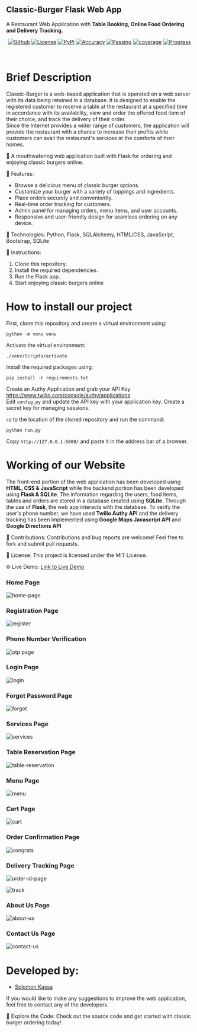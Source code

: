 ## Classic-Burger Flask Web App
A Restaurant Web Application with **Table Booking, Online Food Ordering and Delivery Tracking.**<br/>
<p align="center">
 <a href="https://github.com/Solomonkassa/Jedan-Care"><img alt="Github" src="https://img.shields.io/static/v1?logo=github&color=blueviolet&label=Test&message=Passing"/></a> <a href="LICENSE"><img alt="License" src="https://img.shields.io/static/v1?logo=GPL&color=Blue&message=GPL-v3&label=License"/></a> <a href="https://pypi.org/project/smartbetsAPI"><img alt="PyPi" src="https://img.shields.io/static/v1?logo=pypi&label=Pypi&message=v1.1.4&color=green"/></a> <a href="#"><img alt="Accuracy" src="https://img.shields.io/static/v1?logo=accuracy&label=Accuracy&message=55%&color=critical"/></a> <a href="#"><img alt="Passing" src="https://img.shields.io/static/v1?logo=Docs&label=Docs&message=Passing&color=green"/></a> <a href="#"><img alt="coverage" src="https://img.shields.io/static/v1?logo=Coverage&label=Coverage&message=85%&color=yellowgreen"/></a>  <a href="#" alt="progress"><img alt="Progress" src="https://img.shields.io/static/v1?logo=Progress&label=Progress&message=35%&color=green"/></a>  <a href="https://pepy.tech/project/smartbetsapi"></a></p><br>
 
# Brief Description
Classic-Burger is a web-based application that is operated on a web server with its data being retained in a database. It is designed to enable the registered customer to reserve a table at the restaurant at a specified time in accordance with its availability, view and order the offered food item of their choice, and track the delivery of their order. <br/> 
Since the Internet provides a wider range of customers, the application will provide the restaurant with a chance to increase their profits while customers can avail the restaurant's services at the comforts of their homes.



🍔 A mouthwatering web application built with Flask for ordering and enjoying classic burgers online.

🚀 Features:
- Browse a delicious menu of classic burger options.
- Customize your burger with a variety of toppings and ingredients.
- Place orders securely and conveniently.
- Real-time order tracking for customers.
- Admin panel for managing orders, menu items, and user accounts.
- Responsive and user-friendly design for seamless ordering on any device.

🔧 Technologies:
Python, Flask, SQLAlchemy, HTML/CSS, JavaScript, Bootstrap, SQLite

📝 Instructions:
1. Clone this repository.
2. Install the required dependencies.
3. Run the Flask app.
4. Start enjoying classic burgers online


# How to install our project <br/>

First, clone this repository and create a virtual environment using:
```
python -m venv venv
```
Activate the virtual environment:
```
./venv/Scripts/activate
```
Install the required packages using: <br/>
```
pip install -r requirements.txt
```

Create an Authy Application and grab your API Key https://www.twilio.com/console/authy/applications <br/>
Edit `config.py` and update the API key with your application key. Create a secret key for managing sessions. <br/>

`cd` to the location of the cloned repository and run the command:
```
python run.py
```
Copy `http://127.0.0.1:5000/` and paste it in the address bar of a browser.

# Working of our Website 
The front-end portion of the web application has been developed using **HTML, CSS & JavaScript** while the backend portion has been developed using **Flask & SQLite**. The information regarding the users, food items, tables and orders are stored in a database created using **SQLite**. Through the use of **Flask**, the web app interacts with the database. To verify the user's phone number, we have used **Twilio Authy API** and the delivery tracking has been implemented using **Google Maps Javascript API** and **Google Directions API**

🤝 Contributions:
Contributions and bug reports are welcome! Feel free to fork and submit pull requests.

📄 License:
This project is licensed under the MIT License.

🌐 Live Demo:
[Link to Live Demo](https://www.Holb20233lcidz.tech)



### Home Page
![home-page](https://user-images.githubusercontent.com/92647313/143268173-ff82236a-d49e-4ed1-85df-cb132b1be61f.png)

### Registration Page
![register](https://user-images.githubusercontent.com/92647313/143269562-8892a106-5d79-435d-8443-d0033de8d29d.png)

### Phone Number Verification
![otp page](https://user-images.githubusercontent.com/92647313/145669345-1664b46a-d8d8-4862-ae2e-65f2638bbc14.png)

### Login Page
![login](https://user-images.githubusercontent.com/92647313/143269879-8703fd51-d4f1-47ef-a82d-04ab302b3d00.png)

### Forgot Password Page
![forgot](https://user-images.githubusercontent.com/92647313/143270045-95554ba4-dcc2-4d69-8a96-bedd0872ff0a.png)

### Services Page
![services](https://user-images.githubusercontent.com/92647313/143269862-a9794ea5-e50d-4a6b-bfef-397fb30ac60f.png)

### Table Reservation Page
![table-reservation](https://user-images.githubusercontent.com/92647313/143269836-4c35eb47-ae86-41d9-90f1-6ea1b42ce566.png)

### Menu Page
![menu](https://user-images.githubusercontent.com/92647313/143270255-39b2aa04-6469-4fe2-a009-7361a1ee66f7.png)

### Cart Page
![cart](https://user-images.githubusercontent.com/92647313/143269901-21b84d5e-81d3-4ed8-a6be-42692c0ccc58.png)

### Order Confirmation Page
![congrats](https://user-images.githubusercontent.com/92647313/143270441-cb669f88-6d49-4f95-8540-5e5d7d1444f9.png)

### Delivery Tracking Page
![order-id-page](https://user-images.githubusercontent.com/92647313/143269971-bcb3e338-63f9-4440-9dbe-828314a88a0e.png)

![track](https://user-images.githubusercontent.com/92647313/143269928-a232bfc6-8307-4ae9-9aa7-f7e97575199d.png)

### About Us Page
![about-us](https://user-images.githubusercontent.com/92647313/143269712-70a96ef3-38d8-46f9-b361-8eb2e07a8c94.png)

### Contact Us Page
![contact-us](https://user-images.githubusercontent.com/92647313/143270006-6e1ab438-d112-44a0-be1e-a55a857a7dac.png)

# Developed by: <br/>
- [Solomon Kassa](https://github.com/Solomonkassa/)


If you would like to make any suggestions to improve the web application, feel free to contact any of the developers.

📌 Explore the Code:
Check out the source code and get started with classic burger ordering today!
